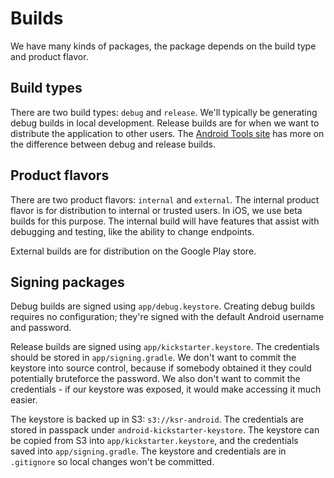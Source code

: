 # Builds

We have many kinds of packages, the package depends on the build type and product
flavor.

## Build types

There are two build types: `debug` and `release`. We'll typically be generating
debug builds in local development. Release builds are for when we want to
distribute the application to other users. The [Android Tools
site](http://tools.android.com/tech-docs/new-build-system/user-guide#TOC-Build-Types)
has more on the difference between debug and release builds.

## Product flavors

There are two product flavors: `internal` and `external`. The internal product
flavor is for distribution to internal or trusted users. In iOS, we use beta
builds for this purpose. The internal build will have features that assist with
debugging and testing, like the ability to change endpoints.

External builds are for distribution on the Google Play store.

## Signing packages

Debug builds are signed using `app/debug.keystore`. Creating debug builds
requires no configuration; they're signed with the default Android username and
password.

Release builds are signed using `app/kickstarter.keystore`. The credentials
should be stored in `app/signing.gradle`. We don't want to commit the keystore
into source control, because if somebody obtained it they could potentially
bruteforce the password. We also don't want to commit the credentials - if our
keystore was exposed, it would make accessing it much easier.

The keystore is backed up in S3: `s3://ksr-android`. The credentials are stored
in passpack under `android-kickstarter-keystore`. The keystore can be copied from
S3 into `app/kickstarter.keystore`, and the credentials saved into `app/signing.gradle`.
The keystore and credentials are in `.gitignore` so local changes won't be committed.
